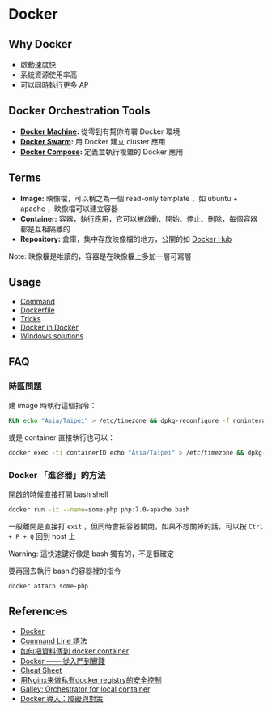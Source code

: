 Docker
======

Why Docker
----------

* 啟動速度快
* 系統資源使用率高
* 可以同時執行更多 AP

Docker Orchestration Tools
--------------------------

* **[Docker Machine](machine.md):** 從零到有幫你佈署 Docker 環境
* **[Docker Swarm](swarm.md):** 用 Docker 建立 cluster 應用
* **[Docker Compose](compose.md):** 定義並執行複雜的 Docker 應用

Terms
-----

* **Image:** 映像檔，可以稱之為一個 read-only template ，如 ubuntu + apache ，映像檔可以建立容器
* **Container:** 容器，執行應用，它可以被啟動、開始、停止、刪除，每個容器都是互相隔離的
* **Repository:** 倉庫，集中存放映像檔的地方，公開的如 [Docker Hub][]

Note: 映像檔是唯讀的，容器是在映像檔上多加一層可寫層

Usage
-----

* [Command](command.md)
* [Dockerfile](dockerfile.md)
* [Tricks](tricks.md)
* [Docker in Docker](dind.md)
* [Windows solutions](windows.md)

FAQ
---

### 時區問題

建 image 時執行這個指令：

```dockerfile
RUN echo "Asia/Taipei" > /etc/timezone && dpkg-reconfigure -f noninteractive tzdata
```

或是 container 直接執行也可以：

```bash
docker exec -ti containerID echo "Asia/Taipei" > /etc/timezone && dpkg-reconfigure -f noninteractive tzdata
```

### Docker 「進容器」的方法

開啟的時候直接打開 bash shell

```bash
docker run -it --name=some-php php:7.0-apache bash
```

一般離開是直接打 `exit` ，但同時會把容器關閉，如果不想關掉的話，可以按 `Ctrl + P + Q` 回到 host 上

Warning: 這快速鍵好像是 bash 獨有的，不是很確定

要再回去執行 bash 的容器裡的指令

```bash
docker attach some-php
```

References
----------

* [Docker](https://www.docker.com/)
* [Command Line 語法](https://docs.docker.com/reference/commandline/cli/)
* [如何把資料傳到 docker container](https://docs.docker.com/userguide/dockervolumes/)
* [Docker —— 從入門到實踐](http://philipzheng.gitbooks.io/docker_practice/)
* [Cheat Sheet](http://zeroturnaround.com/wp-content/uploads/2016/03/Docker-cheat-sheet-by-RebelLabs.png)
* [用Nginx来做私有docker registry的安全控制](http://www.larrycaiyu.com/2014/12/01/private-docker-registry-with-nginx.html)
* [Galley: Orchestrator for local container](http://cepave.com/galley/)
* [Docker 導入：障礙與對策](http://www.slideshare.net/williamyeh/docker-66222654)

[Docker Hub]: https://hub.docker.com/
